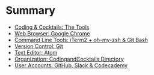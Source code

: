 # Summary

* [Coding & Cocktails: The Tools](README.md)
* [Web Browser: Google Chrome](web-browser---google-chrome.md)
* [Command Line Tools: iTerm2 + oh-my-zsh & Git Bash](command-line---git-bash--iterm2-with-oh-my-zsh.md)
* [Version Control: Git](version-control---git.md)
* [Text Editor: Atom](text-editordevelopment-environment---atom.md)
* [Organization: CodingandCocktails Directory](organization---codingandcocktails-folder.md)
* [User Accounts: GitHub, Slack & Codecademy](user-accounts---github-slack--codecademy.md)
<!-- JAD TODO  Move to appropriate sessions* [Node.js & npm](node--npm.md)-->
<!-- * [Windows Only: Ruby ](css-compilers-only---ruby.md)    -->

